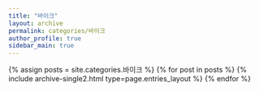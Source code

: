 ```yaml
---
title: "바이크"
layout: archive
permalink: categories/바이크
author_profile: true
sidebar_main: true
---
```


{% assign posts = site.categories.바이크 %}
{% for post in posts %} {% include archive-single2.html type=page.entries_layout %} {% endfor %}